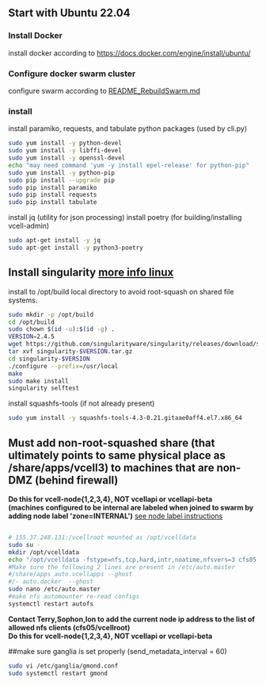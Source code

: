 ## Start with Ubuntu 22.04

### Install Docker
install docker according to https://docs.docker.com/engine/install/ubuntu/

### Configure docker swarm cluster
configure swarm according to [README_RebuildSwarm.md](README_RebuildSwarm.md)

### install 
install paramiko, requests, and tabulate python packages (used by cli.py)

```bash
sudo yum install -y python-devel
sudo yum install -y libffi-devel
sudo yum install -y openssl-devel
echo "may need command 'yum -y install epel-release' for python-pip"
sudo yum install -y python-pip
sudo pip install --upgrade pip
sudo pip install paramiko
sudo pip install requests
sudo pip install tabulate
```

install jq (utility for json processing)
install poetry (for building/installing vcell-admin)

```bash
sudo apt-get install -y jq
sudo apt-get install -y python3-poetry
```

## Install singularity [more info linux](https://singularity.lbl.gov/install-linux)
install to /opt/build local directory to avoid root-squash on shared file systems.

```bash
sudo mkdir -p /opt/build
cd /opt/build
sudo chown $(id -u):$(id -g) .
VERSION=2.4.5
wget https://github.com/singularityware/singularity/releases/download/$VERSION/singularity-$VERSION.tar.gz
tar xvf singularity-$VERSION.tar.gz
cd singularity-$VERSION
./configure --prefix=/usr/local
make
sudo make install
singularity selftest
```

install squashfs-tools (if not already present)

```bash
sudo yum install -y squashfs-tools-4.3-0.21.gitaae0aff4.el7.x86_64
```


## Must add non-root-squashed share (that ultimately points to same physical place as /share/apps/vcell3) to machines that are non-DMZ (behind firewall)
**Do this for vcell-node{1,2,3,4}, NOT vcellapi or vcellapi-beta**  
**(machines configured to be internal are labeled when joined to swarm by adding node label 'zone=INTERNAL')** [see node label instructions](README_NodeAndSwarm.md)  

```bash

# 155.37.248.131:/vcellroot mounted as /opt/vcelldata 
sudo su -
mkdir /opt/vcelldata
echo "/opt/vcelldata -fstype=nfs,tcp,hard,intr,noatime,nfsvers=3 cfs05:/vcellroot" > /etc/auto.docker
#Make sure the following 2 lines are present in /etc/auto.master
#/share/apps auto.vcellapps --ghost
#/- auto.docker  --ghost
sudo nano /etc/auto.master
#make nfs automounter re-read configs
systemctl restart autofs
```

​**Contact Terry,Sophon,Ion to add the current node ip address to the list of allowed nfs clients (cfs05/vcellroot)**  
**Do this for vcell-node{1,2,3,4}, NOT vcellapi or vcellapi-beta**  


##make sure ganglia is set properly (send\_metadata\_interval = 60)

```bash
sudo vi /etc/ganglia/gmond.conf
sudo systemctl restart gmond
```

